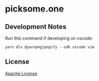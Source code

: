 # picksome.one

## Development Notes

Run this command if developing on vscode:

```
yarn dlx @yarnpkg/pnpify --sdk vscode vim
```

## License

[Apache License](./LICENSE)
